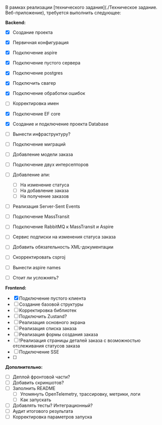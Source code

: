 В рамках реализации [технического задания](./Техническое задание. Веб-приложение), требуется выполнить следующее:

**Backend:**
- [x] Создание проекта
- [x] Первичная конфигурация
- [x] Подключение aspire
- [x] Подключение пустого сервера
- [x] Подключение postgres
- [x] Подключить свагер
- [x] Подключение обработки ошибок
- [ ] Корректировка имен
- [x] Подключение EF core
- [x] Создание и подключение проекта Database
- [ ] Вынести инфраструктуру?
- [ ] Подключение миграций
- [ ] Добавление модели заказа
- [ ] Подключение двух интерсепторов
- [ ] Добавление апи:
	- [ ] На изменение статуса
	- [ ] На добавление заказа
	- [ ] На получение заказов
- [ ] Реализация Server-Sent Events
- [ ] Подключение MassTransit
- [ ] Подключение RabbitMQ к MassTransit и Aspire
- [ ] Сервис подписки на изменения статуса заказа
- [ ] Добавить обязательность XML-документации
- [ ] Скорректировать csproj
- [ ] Вынести aspire names
- [ ] Стоит ли усложнять?


**Frontend:**
- [x] Подключение пустого клиента
- [ ] Создание базовой структуры
- [ ] Корректировка библиотек
- [ ] Подключить Zustand?
- [ ] Реализация основного экрана
- [ ] Реализация списка заказа
- [ ] Реализация формы создания заказа
- [ ] !Реализация страницы деталей заказа с возможностью отслеживания статусов заказа
- [ ] Подключение SSE
- [ ] 

**Дополнительно:**
- [ ] Деплой фронтовой части?
- [ ] Добавить скриншотов?
- [ ] Заполнить README
	- [ ] Упомянуть OpenTelemetry, трассировку, метрики, логи
	- [ ] Как запускать
- [ ] Добавлять тесты? Интеграционный?
- [ ] Аудит итогового результата
- [ ] Корректировка параметров запуска